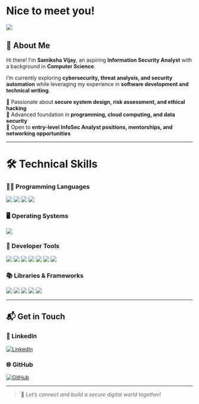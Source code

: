 # Nice to meet you! 

 <img align="center" src="https://i.pinimg.com/736x/f5/92/e3/f592e3bc7ce5554d628a60274e0ad460.jpg">

## 👋 About Me  
Hi there! I'm **Samiksha Vijay**, an aspiring **Information Security Analyst** with a background in **Computer Science**.  

I’m currently exploring **cybersecurity, threat analysis, and security automation** while leveraging my experience in **software development and technical writing**.  

🔹 Passionate about **secure system design, risk assessment, and ethical hacking**  
🔹 Advanced foundation in **programming, cloud computing, and data security**  
🔹 Open to **entry-level InfoSec Analyst positions, mentorships, and networking opportunities**  

---
# 🛠️ Technical Skills  

### **👨‍💻 Programming Languages**  
<p align="left">
  <img src="https://skillicons.dev/icons?i=java,python,c,cpp,Mysql,javascript,html,css" />
  <img src="https://img.shields.io/badge/R-276DC3?style=for-the-badge&logo=r&logoColor=white" />
  <img src="https://img.shields.io/badge/OCaml-EC6813?style=for-the-badge&logo=ocaml&logoColor=white" />
  <img src="https://img.shields.io/badge/Intel%20x86--64%20Assembly-525252?style=for-the-badge" />
</p>

### **🖥️ Operating Systems**  
<p align="left">
  <img src="https://skillicons.dev/icons?i=windows,linux" />
</p>

### **🔧 Developer Tools**  
<p align="left">
  <img src="https://skillicons.dev/icons?i=git,docker,gcp,vscode" />
  <img src="https://img.shields.io/badge/Visual%20Studio-5C2D91?style=for-the-badge&logo=visualstudio&logoColor=white" />
  <img src="https://img.shields.io/badge/MySQL%20Workbench-4479A1?style=for-the-badge&logo=mysql&logoColor=white" />
  <img src="https://img.shields.io/badge/IntelliJ-000000?style=for-the-badge&logo=intellijidea&logoColor=white" />
  <img src="https://skillicons.dev/icons?i=eclipse" />
  <img src="https://img.shields.io/badge/GDB-000000?style=for-the-badge" />
  <img src="https://img.shields.io/badge/Man%20Pages-525252?style=for-the-badge" />
</p>

### **📚 Libraries & Frameworks**  
<p align="left">
  <img src="https://img.shields.io/badge/Pandas-150458?style=for-the-badge&logo=pandas&logoColor=white" />
  <img src="https://img.shields.io/badge/NumPy-013243?style=for-the-badge&logo=numpy&logoColor=white" />
  <img src="https://img.shields.io/badge/Matplotlib-11557C?style=for-the-badge" />
  <img src="https://img.shields.io/badge/scikit--learn-F7931E?style=for-the-badge&logo=scikit-learn&logoColor=white" />
  <img src="https://img.shields.io/badge/Google%20Test-4285F4?style=for-the-badge&logo=google&logoColor=white" />
</p>


---

## 📬 Get in Touch  
### 🔗 LinkedIn  
[![LinkedIn](https://img.shields.io/badge/linkedin-%230077B5.svg?style=for-the-badge&logo=linkedin&logoColor=white)](https://linkedin.com/in/thesamiksha)  

### 🌐 GitHub  
[![GitHub](https://img.shields.io/badge/GitHub-%23121011.svg?style=for-the-badge&logo=github&logoColor=white)](https://github.com/ItsSamikshaVijay)  

---

> 📌 *Let’s connect and build a secure digital world together!*  


